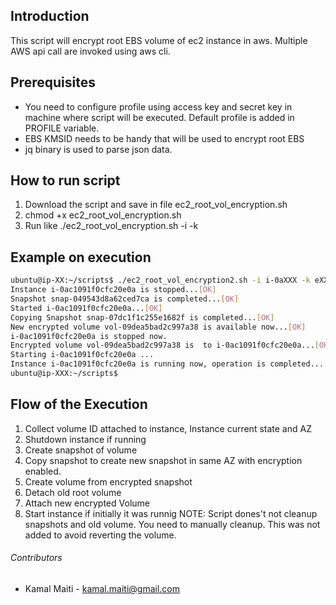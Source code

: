 ## Introduction
This script will encrypt root EBS volume of ec2 instance in aws. Multiple AWS api call are invoked using aws cli.
## Prerequisites 
- You need to configure profile using access key and secret key in machine where script will be executed. Default profile is added in PROFILE variable.
- EBS KMSID needs to be handy that will be used to encrypt root EBS
- jq binary is used to parse json data.

## How to run script
1. Download the script and save in file ec2_root_vol_encryption.sh
2. chmod +x ec2_root_vol_encryption.sh
3. Run like
./ec2_root_vol_encryption.sh  -i <INSTANCE ID>  -k <KMISID>


## Example on execution
```bash
ubuntu@ip-XX:~/scripts$ ./ec2_root_vol_encryption2.sh -i i-0aXXX -k eXXXXXXXXXXec
Instance i-0ac1091f0cfc20e0a is stopped...[OK]
Snapshot snap-049543d8a62ced7ca is completed...[OK]
Started i-0ac1091f0cfc20e0a...[OK]
Copying Snapshot snap-07dc1f1c255e1682f is completed...[OK]
New encrypted volume vol-09dea5bad2c997a38 is available now...[OK]
i-0ac1091f0cfc20e0a is stopped now.
Encrypted volume vol-09dea5bad2c997a38 is  to i-0ac1091f0cfc20e0a...[OK]
Starting i-0ac1091f0cfc20e0a ...
Instance i-0ac1091f0cfc20e0a is running now, operation is completed...[OK]
ubuntu@ip-XXX:~/scripts$
```
## Flow of the Execution
1. Collect volume ID attached to instance, Instance current state and AZ
2. Shutdown instance if running
3. Create snapshot of volume
4. Copy snapshot to create new snapshot in same AZ with encryption enabled.
5. Create volume from encrypted snapshot
6. Detach old root volume
7. Attach new encrypted Volume
8. Start instance if initially it was runnig
NOTE: Script dones't not cleanup snapshots and old volume. You need to manually cleanup. This was not added to avoid reverting the volume.
###### Contributors
- Kamal Maiti - kamal.maiti@gmail.com
